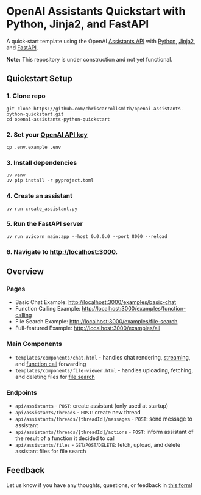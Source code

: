 # OpenAI Assistants Quickstart with Python, Jinja2, and FastAPI

A quick-start template using the OpenAI [Assistants API](https://platform.openai.com/docs/assistants/overview) with [Python](https://www.python.org/), [Jinja2](https://jinja.palletsprojects.com/en/3.1.x/), and [FastAPI](https://fastapi.tiangolo.com/).

**Note:** This repository is under construction and not yet functional.

## Quickstart Setup

### 1. Clone repo

```shell
git clone https://github.com/chriscarrollsmith/openai-assistants-python-quickstart.git
cd openai-assistants-python-quickstart
```

### 2. Set your [OpenAI API key](https://platform.openai.com/api-keys)

```shell
cp .env.example .env
```

### 3. Install dependencies

```shell
uv venv
uv pip install -r pyproject.toml
```

### 4. Create an assistant

```shell
uv run create_assistant.py
```

### 5. Run the FastAPI server

```shell
uv run uvicorn main:app --host 0.0.0.0 --port 8000 --reload
```

### 6. Navigate to [http://localhost:3000](http://localhost:3000).

## Overview

### Pages

- Basic Chat Example: [http://localhost:3000/examples/basic-chat](http://localhost:3000/examples/basic-chat)
- Function Calling Example: [http://localhost:3000/examples/function-calling](http://localhost:3000/examples/function-calling)
- File Search Example: [http://localhost:3000/examples/file-search](http://localhost:3000/examples/file-search)
- Full-featured Example: [http://localhost:3000/examples/all](http://localhost:3000/examples/all)

### Main Components

- `templates/components/chat.html` - handles chat rendering, [streaming](https://platform.openai.com/docs/assistants/overview?context=with-streaming), and [function call](https://platform.openai.com/docs/assistants/tools/function-calling/quickstart?context=streaming&lang=node.js) forwarding
- `templates/components/file-viewer.html` - handles uploading, fetching, and deleting files for [file search](https://platform.openai.com/docs/assistants/tools/file-search)

### Endpoints

- `api/assistants` - `POST`: create assistant (only used at startup)
- `api/assistants/threads` - `POST`: create new thread
- `api/assistants/threads/[threadId]/messages` - `POST`: send message to assistant
- `api/assistants/threads/[threadId]/actions` - `POST`: inform assistant of the result of a function it decided to call
- `api/assistants/files` - `GET`/`POST`/`DELETE`: fetch, upload, and delete assistant files for file search

## Feedback

Let us know if you have any thoughts, questions, or feedback in [this form](https://docs.google.com/forms/d/e/1FAIpQLScn_RSBryMXCZjCyWV4_ebctksVvQYWkrq90iN21l1HLv3kPg/viewform?usp=sf_link)!
